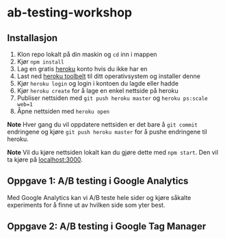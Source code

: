 # ab-testing-workshop

## Installasjon
1. Klon repo lokalt på din maskin og `cd` inn i mappen
2. Kjør `npm install`
3. Lag en gratis [heroku](https://www.heroku.com/) konto hvis du ikke har en
4. Last ned [heroku toolbelt](https://toolbelt.heroku.com) til ditt operativsystem og installer denne
5. Kjør `heroku login` og login i kontoen du lagde eller hadde
6. Kjør `heroku create` for å lage en enkel nettside på heroku
7. Publiser nettsiden med `git push heroku master` og `heroku ps:scale web=1`
8. Åpne nettsiden med `heroku open`

**Note**
Hver gang du vil oppdatere nettsiden er det bare å `git commit` endringene og kjøre `git push heroku master` for å pushe endringene til heroku.

**Note**
Vil du kjøre nettsiden lokalt kan du gjøre dette med `npm start`. Den vil ta kjøre på [localhost:3000](http://localhost:3000).

## Oppgave 1: A/B testing i Google Analytics
Med Google Analytics kan vi A/B teste hele sider og kjøre såkalte experiments for å finne ut av hvilken side som yter best.

## Oppgave 2: A/B testing i Google Tag Manager
